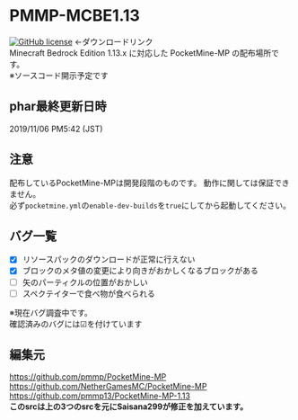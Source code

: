 # PMMP-MCBE1.13
[![GitHub license](https://img.shields.io/badge/pre_release-3.10.0+dev.-red)](https://github.com/Saisana299/PMMP-MCBE1.13/releases/tag/3.10.0%2Bdev3) ←ダウンロードリンク  
Minecraft Bedrock Edition 1.13.x に対応した PocketMine-MP の配布場所です。   
※ソースコード開示予定です  

## phar最終更新日時
2019/11/06 PM5:42 (JST)

## 注意
配布しているPocketMine-MPは開発段階のものです。
動作に関しては保証できません。  
必ず`pocketmine.yml`の`enable-dev-builds`を`true`にしてから起動してください。

## バグ一覧
- [x] リソースパックのダウンロードが正常に行えない
- [x] ブロックのメタ値の変更により向きがおかしくなるブロックがある
- [ ] 矢のパーティクルの位置がおかしい
- [ ] スペクテイターで食べ物が食べられる

※現在バグ調査中です。  
確認済みのバグには☑を付けています

## 編集元
https://github.com/pmmp/PocketMine-MP  
https://github.com/NetherGamesMC/PocketMine-MP  
https://github.com/pmmp13/PocketMine-MP-1.13  
**このsrcは上の3つのsrcを元にSaisana299が修正を加えています。**
